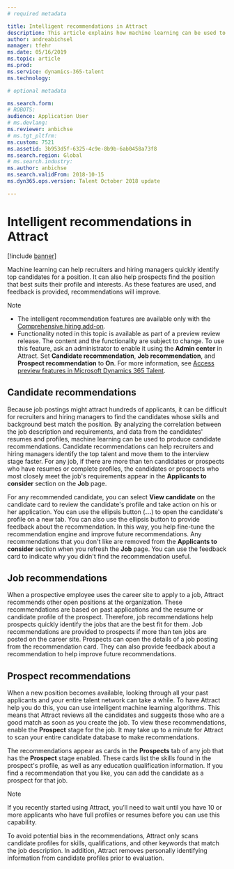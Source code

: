 ```yaml
---
# required metadata

title: Intelligent recommendations in Attract
description: This article explains how machine learning can be used to provide recommendations for jobs and job candidates in Microsoft Dynamics 365 Talent - Attract.
author: andreabichsel
manager: tfehr
ms.date: 05/16/2019
ms.topic: article
ms.prod: 
ms.service: dynamics-365-talent
ms.technology: 

# optional metadata

ms.search.form: 
# ROBOTS: 
audience: Application User
# ms.devlang: 
ms.reviewer: anbichse
# ms.tgt_pltfrm: 
ms.custom: 7521
ms.assetid: 3b953d5f-6325-4c9e-8b9b-6ab0458a73f8
ms.search.region: Global
# ms.search.industry: 
ms.author: anbichse
ms.search.validFrom: 2018-10-15
ms.dyn365.ops.version: Talent October 2018 update

---
```


# Intelligent recommendations in Attract

[!include [banner](includes/banner.md)]

Machine learning can help recruiters and hiring managers quickly identify top candidates for a position. It can also help prospects find the position that best suits their profile and interests. As these features are used, and feedback is provided, recommendations will improve.

> [!NOTE] 
> - The intelligent recommendation features are available only with the [Comprehensive hiring add-on](https://docs.microsoft.com/dynamics365/unified-operations/talent/attract-comprehensive-hiring).
> - Functionality noted in this topic is available as part of a preview review release. The content and the functionality are subject to change. To use this feature, ask an administrator to enable it using the **Admin center** in Attract. Set **Candidate recommendation**, **Job recommendation**, and **Prospect recommendation** to **On**. For more information, see [Access preview features in Microsoft Dynamics 365 Talent](./access-preview-feature.md). 


## Candidate recommendations

Because job postings might attract hundreds of applicants, it can be difficult for recruiters and hiring managers to find the candidates whose skills and background best match the position. By analyzing the correlation between the job description and requirements, and data from the candidates' resumes and profiles, machine learning can be used to produce candidate recommendations. Candidate recommendations can help recruiters and hiring managers identify the top talent and move them to the interview stage faster. For any job, if there are more than ten candidates or prospects who have resumes or complete profiles, the candidates or prospects who most closely meet the job's requirements appear in the **Applicants to consider** section on the **Job** page.

For any recommended candidate, you can select **View candidate** on the candidate card to review the candidate's profile and take action on his or her application. You can use the ellipsis button (**...**) to open the candidate's profile on a new tab. You can also use the ellipsis button to provide feedback about the recommendation. In this way, you help fine-tune the recommendation engine and improve future recommendations. Any recommendations that you don't like are removed from the **Applicants to consider** section when you refresh the **Job** page. You can use the feedback card to indicate why you didn't find the recommendation useful.

## Job recommendations 

When a prospective employee uses the career site to apply to a job, Attract recommends other open positions at the organization. These recommendations are based on past applications and the resume or candidate profile of the prospect. Therefore, job recommendations help prospects quickly identify the jobs that are the best fit for them. Job recommendations are provided to prospects if more than ten jobs are posted on the career site. Prospects can open the details of a job posting from the recommendation card. They can also provide feedback about a recommendation to help improve future recommendations.

## Prospect recommendations 

When a new position becomes available, looking through all your past applicants and your entire talent network can take a while. To have Attract help you do this, you can use intelligent machine learning algorithms. This means that Attract reviews all the candidates and suggests those who are a good match as soon as you create the job. To view these recommendations, enable the **Prospect** stage for the job. It may take up to a minute for Attract to scan your entire candidate database to make recommendations.

The recommendations appear as cards in the **Prospects** tab of any job that has the **Prospect** stage enabled. These cards list the skills found in the prospect's profile, as well as any education qualification information. If you find a recommendation that you like, you can add the candidate as a prospect for that job.

> [!NOTE]
> If you recently started using Attract, you’ll need to wait until you have 10 or more applicants who have full profiles or resumes before you can use this capability.

To avoid potential bias in the recommendations, Attract only scans candidate profiles for skills, qualifications, and other keywords that match the job description. In addition, Attract removes personally identifying information from candidate profiles prior to evaluation.
